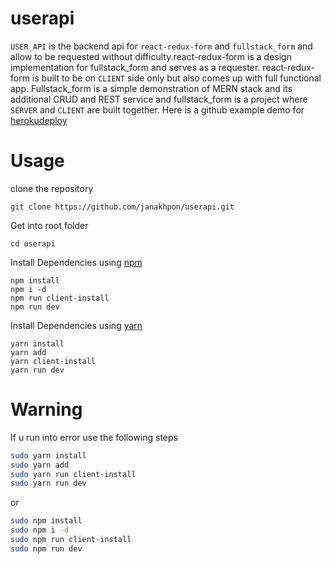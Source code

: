 # userapi
 `USER_API` is the backend api for `react-redux-form` and `fullstack_form` and allow to be requested without difficulty.react-redux-form is a design implementation for fullstack_form and serves as a requester. react-redux-form is built to be on `CLIENT` side only but also comes up with full functional app. Fullstack_form is a simple demonstration of MERN stack and its additional CRUD and REST service and fullstack_form is a project where `SERVER` and `CLIENT` are built together. Here is a github example demo for [herokudeploy](https://intense-inlet-82778.herokuapp.com/)



# Usage

clone the repository

    git clone https://github.com/janakhpon/userapi.git

Get into root folder

    cd userapi

Install Dependencies using [npm](https://www.npmjs.com/)

    npm install
    npm i -d
    npm run client-install
    npm run dev

Install Dependencies using [yarn](https://yarnpkg.com/en/)

    yarn install
    yarn add
    yarn client-install
    yarn run dev




# Warning
If u run into error use the following steps

```bash
sudo yarn install
sudo yarn add
sudo yarn run client-install
sudo yarn run dev
```
or

```bash
sudo npm install
sudo npm i -d
sudo npm run client-install
sudo npm run dev
```

